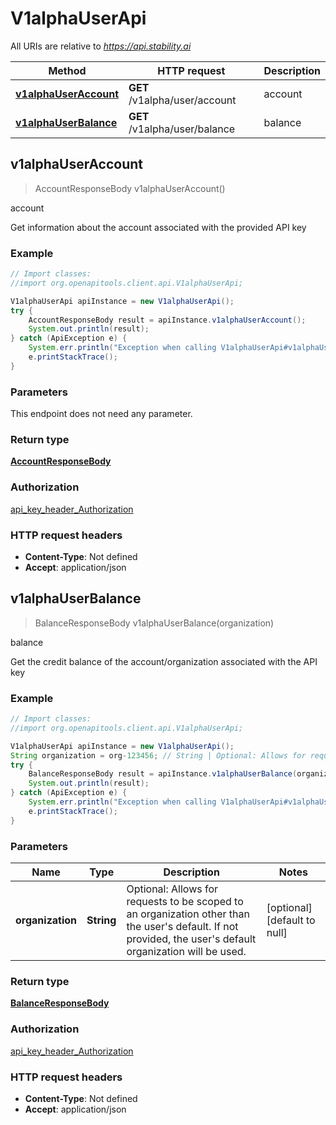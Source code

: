 # V1alphaUserApi

All URIs are relative to *https://api.stability.ai*

Method | HTTP request | Description
------------- | ------------- | -------------
[**v1alphaUserAccount**](V1alphaUserApi.md#v1alphaUserAccount) | **GET** /v1alpha/user/account | account
[**v1alphaUserBalance**](V1alphaUserApi.md#v1alphaUserBalance) | **GET** /v1alpha/user/balance | balance



## v1alphaUserAccount

> AccountResponseBody v1alphaUserAccount()

account

Get information about the account associated with the provided API key

### Example

```java
// Import classes:
//import org.openapitools.client.api.V1alphaUserApi;

V1alphaUserApi apiInstance = new V1alphaUserApi();
try {
    AccountResponseBody result = apiInstance.v1alphaUserAccount();
    System.out.println(result);
} catch (ApiException e) {
    System.err.println("Exception when calling V1alphaUserApi#v1alphaUserAccount");
    e.printStackTrace();
}
```

### Parameters

This endpoint does not need any parameter.

### Return type

[**AccountResponseBody**](AccountResponseBody.md)

### Authorization

[api_key_header_Authorization](../README.md#api_key_header_Authorization)

### HTTP request headers

- **Content-Type**: Not defined
- **Accept**: application/json


## v1alphaUserBalance

> BalanceResponseBody v1alphaUserBalance(organization)

balance

Get the credit balance of the account/organization associated with the API key

### Example

```java
// Import classes:
//import org.openapitools.client.api.V1alphaUserApi;

V1alphaUserApi apiInstance = new V1alphaUserApi();
String organization = org-123456; // String | Optional: Allows for requests to be scoped to an organization other than the user's default.  If not provided, the user's default organization will be used.
try {
    BalanceResponseBody result = apiInstance.v1alphaUserBalance(organization);
    System.out.println(result);
} catch (ApiException e) {
    System.err.println("Exception when calling V1alphaUserApi#v1alphaUserBalance");
    e.printStackTrace();
}
```

### Parameters


Name | Type | Description  | Notes
------------- | ------------- | ------------- | -------------
 **organization** | **String**| Optional: Allows for requests to be scoped to an organization other than the user&#39;s default.  If not provided, the user&#39;s default organization will be used. | [optional] [default to null]

### Return type

[**BalanceResponseBody**](BalanceResponseBody.md)

### Authorization

[api_key_header_Authorization](../README.md#api_key_header_Authorization)

### HTTP request headers

- **Content-Type**: Not defined
- **Accept**: application/json

